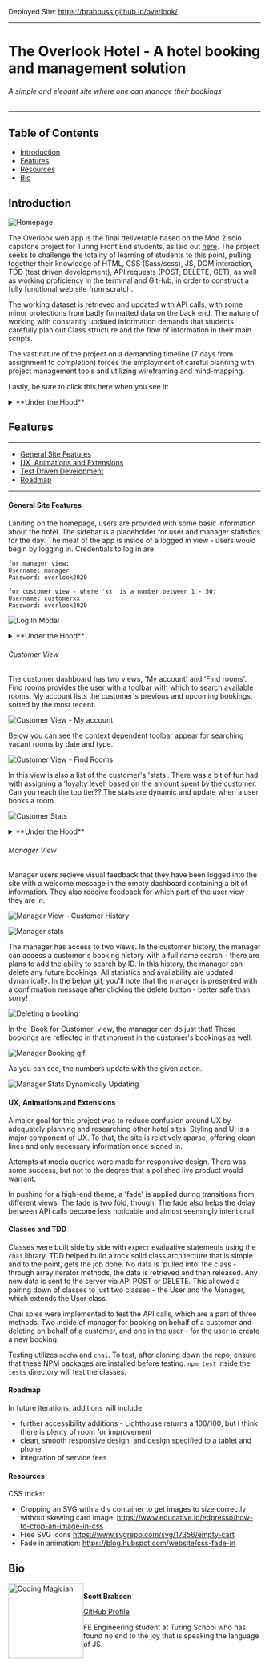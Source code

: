Deployed Site: https://brabbuss.github.io/overlook/

---

# The Overlook Hotel - A hotel booking and management solution
###### A simple and elegant site where one can manage their bookings 

---
## Table of Contents
* [Introduction](#introduction)
* [Features](#features)
* [Resources](#resources)
* [Bio](#bio)

## Introduction

![Homepage](https://user-images.githubusercontent.com/66697338/98857183-f2228e80-241b-11eb-8138-403beaa0d500.png)

The Overlook web app is the final deliverable based on the Mod 2 solo capstone project for Turing Front End students, as laid out [here](https://frontend.turing.io/projects/overlook.html). The project seeks to challenge the totality of learning of students to this point, pulling together their knowledge of HTML, CSS (Sass/scss), JS, DOM interaction, TDD (test driven development), API requests (POST, DELETE, GET), as well as working proficiency in the terminal and GitHub, in order to construct a fully functional web site from scratch. 

The working dataset is retrieved and updated with API calls, with some minor protections from badly formatted data on the back end. The nature of working with constantly updated information demands that students carefully plan out Class structure and the flow of information in their main scripts. 

The vast nature of the project on a demanding timeline (7 days from assignment to completion) forces the employment of careful planning with project management tools and utilizing wireframing and mind-mapping.

Lastly, be sure to click this here when you see it:
<details>
  <summary>**Under the Hood**</summary>
On the surface the site is quite simple, presenting an interface for users to search and book available rooms and view their booking history (as well as deleting upcoming booking as a manager). However, the simple exterior belies extensive logic operations beneath the hood. The site pulls in three sets of data with API calls - a list of customers, a list of bookings (where POST and DELETE requests are made - the list changes with each booking/deletion), and a list of rooms. Inside of the class architecture, heavy use of array iterating methods are employed to cross reference data from these three data sets.
</details>

## Features
---
* [General Site Features](#general-site-features)
* [UX, Animations and Extensions](#ux-animations-and-extensions)
* [Test Driven Development](#test-driven-development)
* [Roadmap](#roadmap)
---

#### General Site Features
Landing on the homepage, users are provided with some basic information about the hotel. The sidebar is a placeholder for user and manager statistics for the day. The meat of the app is inside of a logged in view - users would begin by logging in. Credentials to log in are:

```
for manager view:
Username: manager
Password: overlook2020
```

```
for customer view - where 'xx' is a number between 1 - 50:
Username: customerxx
Password: overlook2020
```

![Log In Modal](https://media.giphy.com/media/Th1eAaeJEuMZdHRrOd/giphy.gif)

<details>
  <summary>**Under the Hood**</summary>
The login functionality was fun to write from scratch. It's much easier given that all of the passwords are canned, and that the user login name is always 8 characters, plus a number with a maximum length of two. It would be interesting to learn how a real-world login validation occurs, how the API requests work, and what additional authentication measures are generally in place.
</details>

###### Customer View

The customer dashboard has two views, 'My account' and 'Find rooms'. Find rooms provides the user with a toolbar with which to search available rooms. My account lists the customer's previous and upcoming bookings, sorted by the most recent.

![Customer View - My account](https://user-images.githubusercontent.com/66697338/98857185-f353bb80-241b-11eb-8aad-ce3a6938d329.png)

Below you can see the context dependent toolbar appear for searching vacant rooms by date and type.

![Customer View - Find Rooms](https://media.giphy.com/media/Z8tkLiBzEtsVNuLj1a/giphy.gif)

In this view is also a list of the customer's 'stats'. There was a bit of fun had with assigning a 'loyalty level' based on the amount spent by the customer. Can you reach the top tier?? The stats are dynamic and update when a user books a room.

![Customer Stats](https://user-images.githubusercontent.com/66697338/98857190-f51d7f00-241b-11eb-9fe8-0c28367f9b78.png)


<details>
  <summary>**Under the Hood**</summary>
One of the most challenging pieces of this project was learning how to work with the API, and specifically inside the `.then()`, to employ dynamic updates, which of course needs a competent class structure to function smoothly. Dynamic updates were successfully accomplished with a callback function passed into the API call that would fire on success of the promise being fulfilled. That helped callback function would then call on the needed function that would update the display with the newly fetched data. ASYNC LIFE.
</details>

###### Manager View
Manager users recieve visual feedback that they have been logged into the site with a welcome message in the empty dashboard containing a bit of information. They also receive feedback for which part of the user view they are in. 

![Manager View - Customer History](https://user-images.githubusercontent.com/66697338/98857178-edf67100-241b-11eb-8720-2e815a22b6e3.png)

![Manager stats](https://user-images.githubusercontent.com/66697338/98857191-f51d7f00-241b-11eb-9bc4-15c1c5d1acf4.png)

The manager has access to two views. In the customer history, the manager can access a customer's booking history with a full name search - there are plans to add the ability to search by ID. In this history, the manager can delete any future bookings. All statistics and availability are updated dynamically. In the below gif, you'll note that the manager is presented with a confirmation message after clicking the delete button - better safe than sorry!

![Deleting a booking](https://media.giphy.com/media/clZfTva5NvSpGulgyN/giphy.gif)

In the 'Book for Customer' view, the manager can do just that! Those bookings are reflected in that moment in the customer's bookings as well.

![Manager Booking gif](https://media.giphy.com/media/utRs9iZlNDh9rOCQFI/giphy.gif)

As you can see, the numbers update with the given action.

![Manager Stats Dynamically Updating](https://media.giphy.com/media/aobp16tiZ9b4kcjoAw/giphy.gif)

#### UX, Animations and Extensions

A major goal for this project was to reduce confusion around UX by adequately planning and researching other hotel sites. Styling and UI is a major component of UX. To that, the site is relatively sparse, offering clean lines and only necessary information once signed in. 

Attempts at media queries were made for responsive design. There was some success, but not to the degree that a polished live product would warrant. 

In pushing for a high-end theme, a 'fade' is applied during transitions from different views. The fade is two fold, though. The fade also helps the delay between API calls become less noticable and almost seemingly intentional.

#### Classes and TDD

Classes were built side by side with `expect` evaluative statements using the `chai` library. TDD helped build a rock solid class architecture that is simple and to the point, gets the job done. No data is 'pulled into' the class - through array iterator methods, the data is retrieved and then released. Any new data is sent to the server via API POST or DELETE. This allowed a pairing down of classes to just two classes - the User and the Manager, which extends the User class.

Chai spies were implemented to test the API calls, which are a part of three methods. Two inside of manager for booking on behalf of a customer and deleting on behalf of a customer, and one in the user - for the user to create a new booking.

Testing utilizes `mocha` and `chai`. To test, after cloning down the repo, ensure that these NPM packages are installed before testing. `npm test` inside the `tests` directory will test the classes.

#### Roadmap

In future iterations, additions will include:
- further accessibility additions - Lighthouse returns a 100/100, but I think there is plenty of room for improvement
- clean, smooth responsive design, and design specified to a tablet and phone
- integration of service fees

#### Resources

CSS tricks:
- Cropping an SVG with a div container to get images to size correctly without skewing card image: https://www.educative.io/edpresso/how-to-crop-an-image-in-css
- Free SVG icons https://www.svgrepo.com/svg/17356/empty-cart
- Fade in animation: https://blog.hubspot.com/website/css-fade-in

## Bio
<img src="https://avatars1.githubusercontent.com/u/66697338?s=460&u=3d2e338fdeb625c1940a87b1cfdb7ba6e7d16c5c&v=4" alt="Coding Magician"
 width="150" height="auto" style="float: left" />\
**Scott Brabson**

[GitHub Profile](https://github.com/brabbuss)

FE Engineering student at Turing School who has found no end to the joy that is speaking the language of JS.
